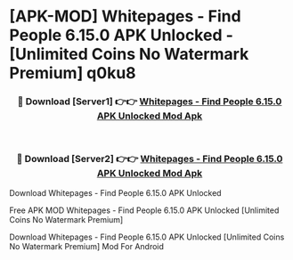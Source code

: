 # [APK-MOD] Whitepages - Find People 6.15.0 APK Unlocked - [Unlimited Coins No Watermark Premium] q0ku8



<div align="center">
<h3>🔴 Download [Server1] 👉👉 <a href="https://momento.my/?title=Whitepages_-_Find_People_6.15.0_APK_Unlocked">Whitepages - Find People 6.15.0 APK Unlocked Mod Apk</a></h3><br>

<h3>🔴 Download [Server2] 👉👉 <a href="https://momento.my/?title=Whitepages_-_Find_People_6.15.0_APK_Unlocked">Whitepages - Find People 6.15.0 APK Unlocked Mod Apk</a></h3>
</div>



Download Whitepages - Find People 6.15.0 APK Unlocked 

Free APK MOD Whitepages - Find People 6.15.0 APK Unlocked [Unlimited Coins No Watermark Premium]

Download Whitepages - Find People 6.15.0 APK Unlocked [Unlimited Coins No Watermark Premium] Mod For Android
